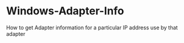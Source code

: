 # Windows-Adapter-Info
How to get Adapter information for a particular IP address use by that adapter
